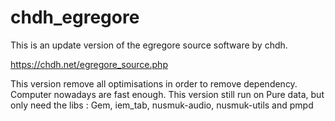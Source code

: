 # chdh_egregore
This is an update version of the egregore source software by chdh.

https://chdh.net/egregore_source.php

This version remove all optimisations in order to remove dependency.
Computer nowadays are fast enough.
This version still run on Pure data, but only need the libs : Gem, iem_tab, nusmuk-audio, nusmuk-utils and pmpd

